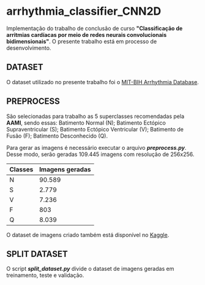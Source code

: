 # arrhythmia_classifier_CNN2D

Implementação do trabalho de conclusão de curso **"Classificação de arritmias cardíacas por meio de redes neurais convolucionais bidimensionais"**. O presente trabalho está em processo de desenvolvimento.

## DATASET
O dataset utilizado no presente trabalho foi o [MIT-BIH Arrhythmia Database](https://physionet.org/content/mitdb/1.0.0/). 

## PREPROCESS 
São selecionadas para trabalho as 5 superclasses recomendadas pela **AAMI**, sendo essas: Batimento Normal (N); Batimento Ectópico Supraventricular (S); Batimento Ectópico Ventricular (V); Batimento de Fusão (F); Batimento Desconhecido (Q).

Para gerar as imagens é necessário executar o arquivo ***preprocess.py***. Desse modo, serão geradas 109.445 imagens com resolução de 256x256.

Classes | Imagens geradas
--------|----------------
N | 90.589
S | 2.779
V | 7.236
F | 803
Q | 8.039

O dataset de imagens criado também está disponível no [Kaggle](https://www.kaggle.com/analiviafr/ecg-images).

## SPLIT DATASET
O script ***split_dataset.py*** divide o dataset de imagens geradas em treinamento, teste e validação.
